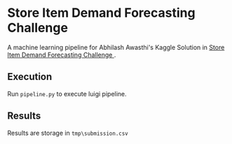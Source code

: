 # Store Item Demand Forecasting Challenge
A machine learning pipeline for Abhilash Awasthi's Kaggle Solution in [Store Item Demand Forecasting Challenge ](https://www.kaggle.com/abhilashawasthi/feature-engineering-lgb-model).

## Execution
Run `pipeline.py` to execute luigi pipeline.

## Results

Results are storage in `tmp\submission.csv`



